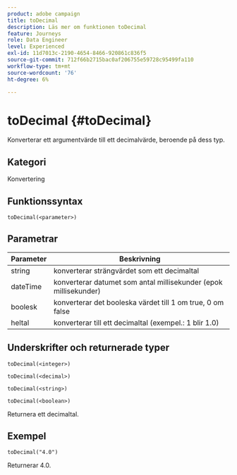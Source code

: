 ```yaml
---
product: adobe campaign
title: toDecimal
description: Läs mer om funktionen toDecimal
feature: Journeys
role: Data Engineer
level: Experienced
exl-id: 11d7013c-2190-4654-8466-920861c836f5
source-git-commit: 712f66b2715bac0af206755e59728c95499fa110
workflow-type: tm+mt
source-wordcount: '76'
ht-degree: 6%

---
```


# toDecimal {#toDecimal}

Konverterar ett argumentvärde till ett decimalvärde, beroende på dess typ.

## Kategori

Konvertering

## Funktionssyntax

`toDecimal(<parameter>)`

## Parametrar

| Parameter | Beskrivning |
|--- |--- |
| string | konverterar strängvärdet som ett decimaltal |
| dateTime | konverterar datumet som antal millisekunder (epok millisekunder) |
| boolesk | konverterar det booleska värdet till 1 om true, 0 om false |
| heltal | konverterar till ett decimaltal (exempel.: 1 blir 1.0) |

## Underskrifter och returnerade typer

`toDecimal(<integer>)`

`toDecimal(<decimal>)`

`toDecimal(<string>)`

`toDecimal(<boolean>)`

Returnera ett decimaltal.

## Exempel

`toDecimal("4.0")`

Returnerar 4.0.
